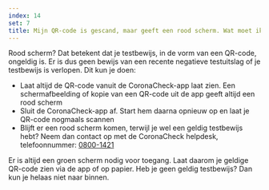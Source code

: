 ```yaml
---
index: 14
set: 7
title: Mijn QR-code is gescand, maar geeft een rood scherm. Wat moet ik doen?
---
```

Rood scherm? Dat betekent dat je testbewijs, in de vorm van een QR-code, ongeldig is. Er is dus geen bewijs van een recente negatieve testuitslag of je testbewijs is verlopen. Dit kun je doen:

- Laat altijd de QR-code vanuit de CoronaCheck-app laat zien. Een schermafbeelding of kopie van een QR-code uit de app geeft altijd een rood scherm
- Sluit de CoronaCheck-app af. Start hem daarna opnieuw op en laat je QR-code nogmaals scannen
- Blijft er een rood scherm komen, terwijl je wel een geldig testbewijs hebt? Neem dan contact op met de CoronaCheck helpdesk, telefoonnummer: <a href="tel:0800-1421">0800-1421</a>

Er is altijd een groen scherm nodig voor toegang. Laat daarom je geldige QR-code zien via de app of op papier. Heb je geen geldig testbewijs? Dan kun je helaas niet naar binnen. 
